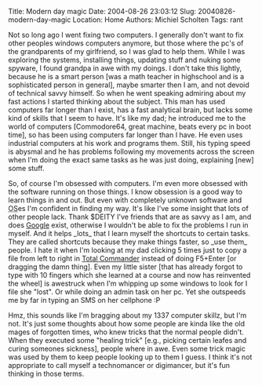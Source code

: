 Title: Modern day magic
Date: 2004-08-26 23:03:12
Slug: 20040826-modern-day-magic
Location: Home
Authors: Michiel Scholten
Tags: rant

<p>Not so long ago I went fixing two computers. I generally don't want to fix other peoples windows computers anymore, but those where the pc's of the grandparents of my girlfriend, so I was glad to help them. While I was exploring the systems, installing things, updating stuff and nuking some spyware, I found grandpa in awe with my doings. I don't take this lightly, because he is a smart person [was a math teacher in highschool and is a sophisticated person in general], maybe smarter then I am, and not devoid of technical savvy himself. So when he went speaking admiring about my fast actions I started thinking about the subject. This man has used computers far longer than I exist, has a fast analytical brain, but lacks some kind of skills that I seem to have. It's like my dad; he introduced me to the world of computers [Commodore64, great machine, beats every pc in boot time], so has been using computers far longer than I have. He even uses industrial computers at his work and programs them. Still, his typing speed is abysmal and he has problems following my movements across the screen when I'm doing the exact same tasks as he was just doing, explaining [new] some stuff.</p>

<p>So, of course I'm obsessed with computers. I'm even more obsessed with the software running on those things. I know obsession is a good way to learn things in and out. But even with completely unknown software and <acronym title="Operating System">OS</acronym>es I'm confident in finding my way. It's like I've some insight that lots of other people lack. Thank $DEITY I've friends that are as savvy as I am, and does <a href="http://www.google.com/">Google</a> exist, otherwise I wouldn't be able to fix the problems I run in myself. And it helps _lots_ that I learn myself the shortcuts to certain tasks. They are called shortcuts because they make things faster, so _use them_ people. I hate it when I'm looking at my dad clicking 5 times just to copy a file from left to right in <a href="http://www.ghisler.com/">Total Commander</a> instead of doing F5+Enter [or dragging the damn thing]. Even my little sister [that has already forgot to type with 10 fingers which she learned at a course and now has reinvented the wheel] is awestruck when I'm whipping up some windows to look for I file she "lost". Or while doing an admin task on her pc. Yet she outspeeds me by far in typing an SMS on her cellphone :P</p>

<p>Hmz, this sounds like I'm bragging about my 1337 computer skillz, but I'm not. It's just some thoughts about how some people are kinda like the old mages of forgotten times, who knew tricks that the normal people didn't. When they executed some "healing trick" [e.g., picking certain leafes and curing someones sickness], people where in awe. Even some trick magic was used by them to keep people looking up to them I guess. I think it's not appropriate to call myself a technomancer or digimancer, but it's fun thinking in those terms.</p>
